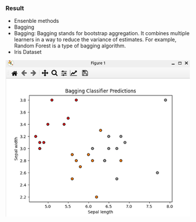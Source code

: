 ### Result
* Ensenble methods
* Bagging
* Bagging: Bagging stands for bootstrap aggregation. It combines multiple learners in a way to reduce the variance of estimates. For example, Random Forest is a type of bagging algorithm.
* Iris Dataset

<img src='results.png' />

